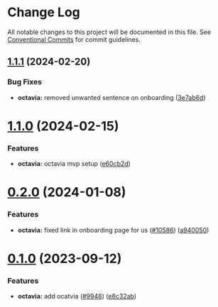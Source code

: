 # Change Log

All notable changes to this project will be documented in this file.
See [Conventional Commits](https://conventionalcommits.org) for commit guidelines.

## [1.1.1](https://github.com/ovh/manager/compare/@ovh-ux/manager-octavia-load-balancer@1.1.0...@ovh-ux/manager-octavia-load-balancer@1.1.1) (2024-02-20)


### Bug Fixes

* **octavia:** removed unwanted sentence on onboarding ([3e7ab6d](https://github.com/ovh/manager/commit/3e7ab6dd8f79b097cb68b90a10f981a7f98aa7b4))





# [1.1.0](https://github.com/ovh/manager/compare/@ovh-ux/manager-octavia-load-balancer@1.0.0...@ovh-ux/manager-octavia-load-balancer@1.1.0) (2024-02-15)


### Features

* **octavia:** octavia mvp setup ([e60cb2d](https://github.com/ovh/manager/commit/e60cb2d4bff27616b5f37d64334816105a830e8f))





# [0.2.0](https://github.com/ovh/manager/compare/@ovh-ux/manager-octavia-load-balancer@0.1.0...@ovh-ux/manager-octavia-load-balancer@0.2.0) (2024-01-08)


### Features

* **octavia:** fixed link in onboarding page for us ([#10586](https://github.com/ovh/manager/issues/10586)) ([a940050](https://github.com/ovh/manager/commit/a9400504707961a69d63ca56775d4775dc90fa86))





# [0.1.0](https://github.com/ovh/manager/compare/@ovh-ux/manager-octavia-load-balancer@0.0.0...@ovh-ux/manager-octavia-load-balancer@0.1.0) (2023-09-12)


### Features

* **octavia:** add ocatvia  ([#9948](https://github.com/ovh/manager/issues/9948)) ([e8c32ab](https://github.com/ovh/manager/commit/e8c32ab29c65496b251ef008418e04f543c5f46e))
